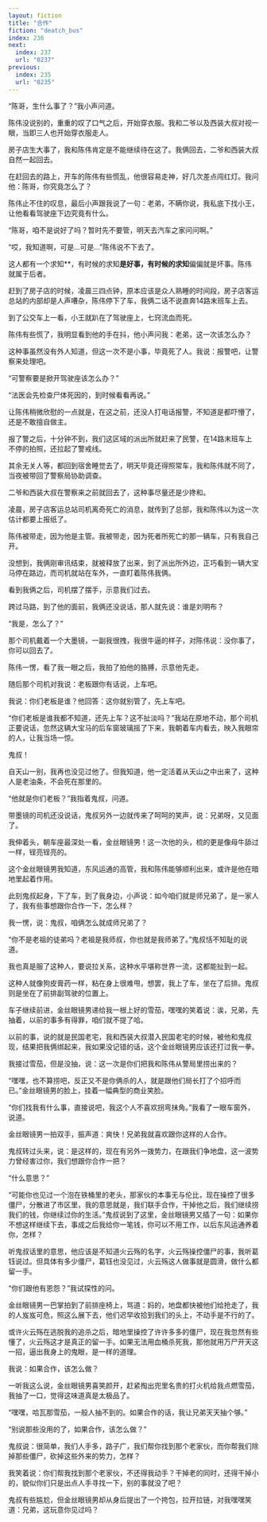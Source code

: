 ```yaml
---
layout: fiction
title: "合作"
fiction: "deatch_bus"
index: 236
next:
  index: 237
  url: "0237"
previous:
  index: 235
  url: "0235"
---
```

“陈哥，生什么事了？”我小声问道。

陈伟没说别的，重重的叹了口气之后，开始穿衣服。我和二爷以及西装大叔对视一眼，当即三人也开始穿衣服走人。

房子店生大事了，我和陈伟肯定是不能继续待在这了。我俩回去，二爷和西装大叔自然一起回去。

在赶回去的路上，开车的陈伟有些慌乱，他很容易走神，好几次差点闯红灯。我问他：陈哥，你究竟怎么了？

陈伟止不住的叹息，最后小声跟我说了一句：老弟，不瞒你说，我私底下找小王，让他看看驾驶座下边究竟有什么。

“陈哥，咱不是说好了吗？暂时先不要管，明天去汽车之家问问啊。”

“哎，我知道啊，可是...可是...”陈伟说不下去了。

这人都有一个求知**，有时候的求知**是好事，有时候的求知**偏偏就是坏事。陈伟就属于后者。

赶到了房子店的时候，凌晨三四点钟，原本应该是众人熟睡的时间段，房子店客运总站的内部却是人声嘈杂，陈伟停下了车，我俩二话不说直奔14路末班车上去。

到了公交车上一看，小王就趴在了驾驶座上，七窍流血而死。

陈伟有些慌了，我明显看到他的手在抖，他小声问我：老弟，这一次该怎么办？

这种事虽然没有外人知道，但这一次不是小事，毕竟死了人。我说：报警吧，让警察来处理吧。

“可警察要是掀开驾驶座该怎么办？”

“法医会先检查尸体死因的，到时候看看再说。”

让陈伟稍微欣慰的一点就是，在这之前，还没人打电话报警，不知道是都吓懵了，还是不敢擅自做主。

报了警之后，十分钟不到，我们这区域的派出所就赶来了民警，在14路末班车上不停的拍照，还拉起了警戒线。

其余无关人等，都回到宿舍睡觉去了，明天毕竟还得照常车，我和陈伟就不同了，当夜被带回了警察局协助调查。

二爷和西装大叔在警察来之前就回去了，这种事尽量还是少搀和。

凌晨，房子店客运总站司机离奇死亡的消息，就传到了总部，我和陈伟以为这一次估计都要上报纸了。

陈伟被带走，因为他是主管。我被带走，因为死者所死亡的那一辆车，只有我自己开。

没想到，我俩刚审讯结束，就被释放了出来，到了派出所外边，正巧看到一辆大宝马停在路边，而司机就站在车外，一直盯着陈伟我俩。

看到我俩之后，司机摆了摆手，示意我们过去。

跨过马路，到了他的面前，我俩还没说话，那人就先说：谁是刘明布？

“我是，怎么了？”

那个司机戴着一个大墨镜，一副我很拽，我很牛逼的样子，对陈伟说：没你事了，你可以回去了。

陈伟一愣，看了我一眼之后，我拍了拍他的胳膊，示意他先走。

随后那个司机对我说：老板跟你有话说，上车吧。

我说：你们老板是谁？他回答：这你就别管了，先上车吧。

“你们老板是谁我都不知道，还先上车？这不扯淡吗？”我站在原地不动，那个司机正要说话，忽然这辆大宝马的后车窗玻璃摇了下来，我朝着车内看去，映入我眼帘的人，让我当场一惊。

鬼叔！

自天山一别，我再也没见过他了。但我知道，他一定活着从天山之中出来了，这种人是老油条，不会死在那里的。

“他就是你们老板？”我指着鬼叔，问道。

带墨镜的司机还没说话，鬼叔另外一边就传来了呵呵的笑声，说：兄弟呀，又见面了。

我伸着头，朝车座最深处一看，金丝眼镜男！这一次他的头，梳的更是像母牛舔过一样，锃亮锃亮的。

这个金丝眼镜男我知道，东风运通的高管，我和陈伟能够顺利出来，或许是他在暗地里起着作用。

此刻鬼叔起身，下了车，到了我身边，小声说：如今咱们就是师兄弟了，是一家人了，我有些事想跟你合作一下，怎么样？

我一愣，说：鬼叔，咱俩怎么就成师兄弟了？

“你不是老祖的徒弟吗？老祖是我师叔，你也就是我师弟了。”鬼叔恬不知耻的说道。

我也真是服了这种人，要说拉关系，这种水平堪称世界一流，这都能扯到一起。

这种人就像狗皮膏药一样，粘在身上很难甩，想罢，我上了车，坐在了后排。鬼叔则是坐在了前排副驾驶的位置上。

车子继续前进，金丝眼镜男递给我一根上好的雪茄，嘿嘿的笑着说：诶，兄弟，先抽着，以前的事多有得罪，咱们就不提了哈。

以前的事，说的就是民国老宅，我和西装大叔潜入民国老宅的时候，被他和鬼叔现，结果把我俩绑起来，我如果没记错的话，这个金丝眼镜男应该还打过我一拳。

我接过雪茄，但是没抽，说：这一次是你们把我和陈伟从警局里捞出来的？

“嘿嘿，也不算捞吧，反正又不是你俩杀的人，就是跟他们局长打了个招呼而已。”金丝眼镜男的脸上，挂着一幅典型的商业笑脸。

“你们找我有什么事，直接说吧，我这个人不喜欢拐弯抹角。”我看了一眼车窗外，说道。

金丝眼镜男一拍双手，振声道：爽快！兄弟我就喜欢跟你这样的人合作。

鬼叔转过头来，说：是这样的，现在有另外一拨势力，在跟我们争地盘，这一波势力曾经害过你，我们想跟你合作一把？

“什么意思？”

“可能你也见过一个泡在铁桶里的老头，那家伙的本事无与伦比，现在操控了很多僵尸，分散进了市区里，我的意思就是，我们联手合作，干掉他之后，我们继续捞我们的钱，你继续过你的生活。”鬼叔说到了这里，金丝眼镜男又插了一句：如果你不想这样继续下去，事成之后我给你一笔钱，你可以不用工作，以后东风运通养着你，怎样？

听鬼叔话里的意思，他应该是不知道火云殇的名字，火云殇操控僵尸的事，我听葛钰说过。但具体有多少僵尸，葛钰也没见过，火云殇这人做事就是圆滑，做什么都留一手。

“你们跟他有恩怨？”我试探性的问。

金丝眼镜男一巴掌拍到了前排座椅上，骂道：妈的，地盘都快被他们给抢走了，我的人岌岌可危，照这么展下去，他们迟早收拾到我们的头上，不动手是不行的了。

或许火云殇在逃脱我的追杀之后，暗地里操控了许许多多的僵尸，现在我忽然有些懂了，火云殇这才是真正的留一手。如果无法用血桶杀死我，那他就用万尸开天这一招，逼出我身上的鬼眼，是一样的道理。

我说：如果合作，该怎么做？

一听我这么说，金丝眼镜男喜笑颜开，赶紧掏出兜里名贵的打火机给我点燃雪茄，我抽了一口，觉得这味道真是太极品了。

“嘿嘿，哈瓦那雪茄，一般人抽不到的。如果合作的话，我让兄弟天天抽个够。”

“别说那些没用的了，如果合作，该怎么做？”

鬼叔说：很简单，我们人手多，路子广，我们帮你找到那个老家伙，而你帮我们除掉那些僵尸，砍掉这些外来的势力，怎样？

我笑着说：你们帮我找到那个老家伙，不还得我动手？干掉老的同时，还得干掉小的，貌似你们只是出点人手寻找一下，别的事就没了吧？

鬼叔有些尴尬，但金丝眼镜男却从身后提出了一个挎包，拉开拉链，对我嘿嘿笑道：兄弟，这玩意你见过吗？